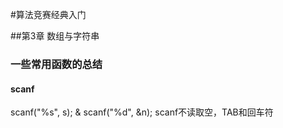 #算法竞赛经典入门

##第3章 数组与字符串

### 一些常用函数的总结

#### scanf
 scanf("%s", s); & scanf("%d", &n);
 scanf不读取空，TAB和回车符
